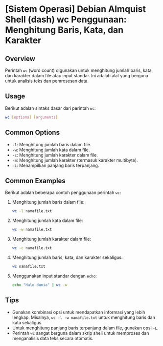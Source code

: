 # [Sistem Operasi] Debian Almquist Shell (dash) wc Penggunaan: Menghitung Baris, Kata, dan Karakter

## Overview
Perintah `wc` (word count) digunakan untuk menghitung jumlah baris, kata, dan karakter dalam file atau input standar. Ini adalah alat yang berguna untuk analisis teks dan pemrosesan data.

## Usage
Berikut adalah sintaks dasar dari perintah `wc`:

```bash
wc [options] [arguments]
```

## Common Options
- `-l`: Menghitung jumlah baris dalam file.
- `-w`: Menghitung jumlah kata dalam file.
- `-c`: Menghitung jumlah karakter dalam file.
- `-m`: Menghitung jumlah karakter (termasuk karakter multibyte).
- `-L`: Menampilkan panjang baris terpanjang.

## Common Examples
Berikut adalah beberapa contoh penggunaan perintah `wc`:

1. Menghitung jumlah baris dalam file:
   ```bash
   wc -l namafile.txt
   ```

2. Menghitung jumlah kata dalam file:
   ```bash
   wc -w namafile.txt
   ```

3. Menghitung jumlah karakter dalam file:
   ```bash
   wc -c namafile.txt
   ```

4. Menghitung jumlah baris, kata, dan karakter sekaligus:
   ```bash
   wc namafile.txt
   ```

5. Menggunakan input standar dengan `echo`:
   ```bash
   echo "Halo dunia" | wc -w
   ```

## Tips
- Gunakan kombinasi opsi untuk mendapatkan informasi yang lebih lengkap. Misalnya, `wc -l -w namafile.txt` untuk menghitung baris dan kata sekaligus.
- Untuk menghitung panjang baris terpanjang dalam file, gunakan opsi `-L`.
- Perintah `wc` sangat berguna dalam skrip shell untuk memproses dan menganalisis data teks secara otomatis.